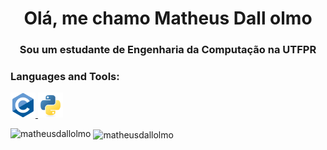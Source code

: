 <h1 align="center">Olá, me chamo Matheus Dall olmo</h1>
<h3 align="center">Sou um estudante de Engenharia da Computação na UTFPR</h3>

<h3 align="left">Languages and Tools:</h3>
<p align="left"> <a href="https://www.cprogramming.com/" target="_blank" rel="noreferrer"> <img src="https://raw.githubusercontent.com/devicons/devicon/master/icons/c/c-original.svg" alt="c" width="40" height="40"/> </a> <a href="https://www.python.org" target="_blank" rel="noreferrer"> <img src="https://raw.githubusercontent.com/devicons/devicon/master/icons/python/python-original.svg" alt="python" width="40" height="40"/> </a> </p>

<p><img align="left" src="https://github-readme-stats.vercel.app/api/top-langs?username=matheusdallolmo&show_icons=true&locale=en&layout=compact" alt="matheusdallolmo" /></p>

<p>&nbsp;<img align="center" src="https://github-readme-stats.vercel.app/api?username=matheusdallolmo&show_icons=true&locale=en" alt="matheusdallolmo" /></p>
